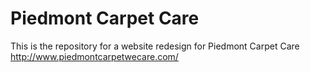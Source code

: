 # Piedmont Carpet Care

This is the repository for a website redesign for Piedmont Carpet Care
http://www.piedmontcarpetwecare.com/

